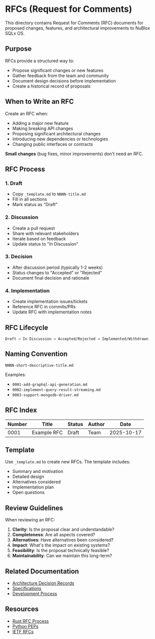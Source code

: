 # RFCs (Request for Comments)

This directory contains Request for Comments (RFC) documents for proposed changes, features, and architectural improvements to NuBlox SQLx OS.

## Purpose

RFCs provide a structured way to:
- Propose significant changes or new features
- Gather feedback from the team and community
- Document design decisions before implementation
- Create a historical record of proposals

## When to Write an RFC

Create an RFC when:
- Adding a major new feature
- Making breaking API changes
- Proposing significant architectural changes
- Introducing new dependencies or technologies
- Changing public interfaces or contracts

**Small changes** (bug fixes, minor improvements) don't need an RFC.

## RFC Process

### 1. Draft
- Copy `_template.md` to `NNNN-title.md`
- Fill in all sections
- Mark status as "Draft"

### 2. Discussion
- Create a pull request
- Share with relevant stakeholders
- Iterate based on feedback
- Update status to "In Discussion"

### 3. Decision
- After discussion period (typically 1-2 weeks)
- Status changes to "Accepted" or "Rejected"
- Document final decision and rationale

### 4. Implementation
- Create implementation issues/tickets
- Reference RFC in commits/PRs
- Update RFC with implementation notes

## RFC Lifecycle

```
Draft → In Discussion → Accepted/Rejected → Implemented/Withdrawn
```

## Naming Convention

```
NNNN-short-descriptive-title.md
```

Examples:
- `0001-add-graphql-api-generation.md`
- `0002-implement-query-result-streaming.md`
- `0003-support-mongodb-driver.md`

## RFC Index

| Number | Title | Status | Author | Date |
|--------|-------|--------|--------|------|
| 0001 | Example RFC | Draft | Team | 2025-10-17 |

## Template

Use `_template.md` to create new RFCs. The template includes:
- Summary and motivation
- Detailed design
- Alternatives considered
- Implementation plan
- Open questions

## Review Guidelines

When reviewing an RFC:

1. **Clarity**: Is the proposal clear and understandable?
2. **Completeness**: Are all aspects covered?
3. **Alternatives**: Have alternatives been considered?
4. **Impact**: What's the impact on existing systems?
5. **Feasibility**: Is the proposal technically feasible?
6. **Maintainability**: Can we maintain this long-term?

## Related Documentation

- [Architecture Decision Records](../adrs/README.md)
- [Specifications](../specs/README.md)
- [Development Process](../../CONTRIBUTING.md)

## Resources

- [Rust RFC Process](https://github.com/rust-lang/rfcs)
- [Python PEPs](https://www.python.org/dev/peps/)
- [IETF RFCs](https://www.ietf.org/standards/rfcs/)
